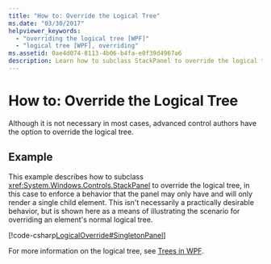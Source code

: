 ```yaml
---
title: "How to: Override the Logical Tree"
ms.date: "03/30/2017"
helpviewer_keywords: 
  - "overriding the logical tree [WPF]"
  - "logical tree [WPF], overriding"
ms.assetid: 0ae4d074-8113-4b06-b4fa-e0f39d4967a6
description: Learn how to subclass StackPanel to override the logical tree and enforce a behavior that the panel may only have and will only render a single child element.
---
```

# How to: Override the Logical Tree

Although it is not necessary in most cases, advanced control authors have the option to override the logical tree.  
  
## Example  

 This example describes how to subclass <xref:System.Windows.Controls.StackPanel> to override the logical tree, in this case to enforce a behavior that the panel may only have and will only render a single child element. This isn't necessarily a practically desirable behavior, but is shown here as a means of illustrating the scenario for overriding an element's normal logical tree.  
  
 [!code-csharp[LogicalOverride#SingletonPanel](~/samples/snippets/csharp/VS_Snippets_Wpf/LogicalOverride/CSharp/SDKSampleLibrary/class1.cs#singletonpanel)]  
  
 For more information on the logical tree, see [Trees in WPF](trees-in-wpf.md).
